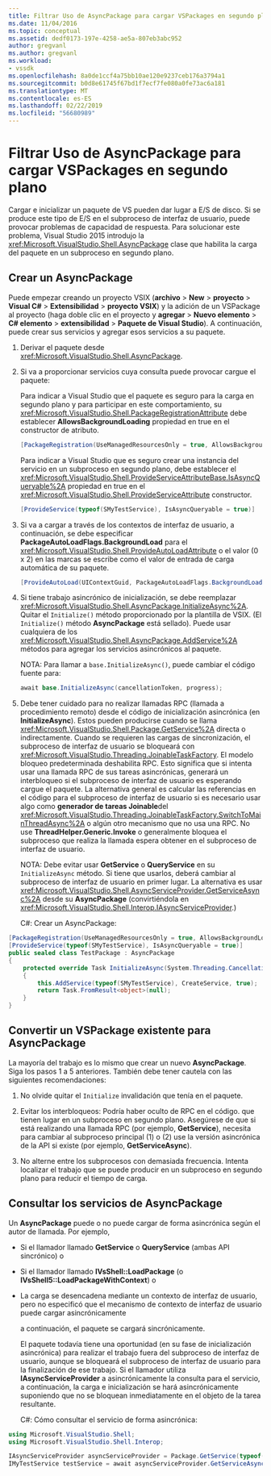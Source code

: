 ```yaml
---
title: Filtrar Uso de AsyncPackage para cargar VSPackages en segundo plano | Microsoft Docs
ms.date: 11/04/2016
ms.topic: conceptual
ms.assetid: dedf0173-197e-4258-ae5a-807eb3abc952
author: gregvanl
ms.author: gregvanl
ms.workload:
- vssdk
ms.openlocfilehash: 8a0de1ccf4a75bb10ae120e9237ceb176a3794a1
ms.sourcegitcommit: b0d8e61745f67bd1f7ecf7fe080a0fe73ac6a181
ms.translationtype: MT
ms.contentlocale: es-ES
ms.lasthandoff: 02/22/2019
ms.locfileid: "56680989"
---
```

# <a name="how-to-use-asyncpackage-to-load-vspackages-in-the-background"></a>Filtrar Uso de AsyncPackage para cargar VSPackages en segundo plano
Cargar e inicializar un paquete de VS pueden dar lugar a E/S de disco. Si se produce este tipo de E/S en el subproceso de interfaz de usuario, puede provocar problemas de capacidad de respuesta. Para solucionar este problema, Visual Studio 2015 introdujo la <xref:Microsoft.VisualStudio.Shell.AsyncPackage> clase que habilita la carga del paquete en un subproceso en segundo plano.

## <a name="create-an-asyncpackage"></a>Crear un AsyncPackage
 Puede empezar creando un proyecto VSIX (**archivo** > **New** > **proyecto** > **Visual C#**   >  **Extensibilidad** > **proyecto VSIX**) y la adición de un VSPackage al proyecto (haga doble clic en el proyecto y **agregar**  >  **Nuevo elemento**  >   **C# elemento** > **extensibilidad**  >   **Paquete de Visual Studio**). A continuación, puede crear sus servicios y agregar esos servicios a su paquete.

1. Derivar el paquete desde <xref:Microsoft.VisualStudio.Shell.AsyncPackage>.

2. Si va a proporcionar servicios cuya consulta puede provocar cargue el paquete:

    Para indicar a Visual Studio que el paquete es seguro para la carga en segundo plano y para participar en este comportamiento, su <xref:Microsoft.VisualStudio.Shell.PackageRegistrationAttribute> debe establecer **AllowsBackgroundLoading** propiedad en true en el constructor de atributo.

   ```csharp
   [PackageRegistration(UseManagedResourcesOnly = true, AllowsBackgroundLoading = true)]

   ```

    Para indicar a Visual Studio que es seguro crear una instancia del servicio en un subproceso en segundo plano, debe establecer el <xref:Microsoft.VisualStudio.Shell.ProvideServiceAttributeBase.IsAsyncQueryable%2A> propiedad en true en el <xref:Microsoft.VisualStudio.Shell.ProvideServiceAttribute> constructor.

   ```csharp
   [ProvideService(typeof(SMyTestService), IsAsyncQueryable = true)]

   ```

3. Si va a cargar a través de los contextos de interfaz de usuario, a continuación, se debe especificar **PackageAutoLoadFlags.BackgroundLoad** para el <xref:Microsoft.VisualStudio.Shell.ProvideAutoLoadAttribute> o el valor (0 x 2) en las marcas se escribe como el valor de entrada de carga automática de su paquete.

   ```csharp
   [ProvideAutoLoad(UIContextGuid, PackageAutoLoadFlags.BackgroundLoad)]

   ```

4. Si tiene trabajo asincrónico de inicialización, se debe reemplazar <xref:Microsoft.VisualStudio.Shell.AsyncPackage.InitializeAsync%2A>. Quitar el `Initialize()` método proporcionado por la plantilla de VSIX. (El `Initialize()` método **AsyncPackage** está sellado). Puede usar cualquiera de los <xref:Microsoft.VisualStudio.Shell.AsyncPackage.AddService%2A> métodos para agregar los servicios asincrónicos al paquete.

    NOTA: Para llamar a `base.InitializeAsync()`, puede cambiar el código fuente para:

   ```csharp
   await base.InitializeAsync(cancellationToken, progress);
   ```

5. Debe tener cuidado para no realizar llamadas RPC (llamada a procedimiento remoto) desde el código de inicialización asincrónica (en **InitializeAsync**). Estos pueden producirse cuando se llama <xref:Microsoft.VisualStudio.Shell.Package.GetService%2A> directa o indirectamente.  Cuando se requieren las cargas de sincronización, el subproceso de interfaz de usuario se bloqueará con <xref:Microsoft.VisualStudio.Threading.JoinableTaskFactory>. El modelo bloqueo predeterminada deshabilita RPC. Esto significa que si intenta usar una llamada RPC de sus tareas asincrónicas, generará un interbloqueo si el subproceso de interfaz de usuario es esperando cargue el paquete. La alternativa general es calcular las referencias en el código para el subproceso de interfaz de usuario si es necesario usar algo como **generador de tareas Joinable**del <xref:Microsoft.VisualStudio.Threading.JoinableTaskFactory.SwitchToMainThreadAsync%2A> o algún otro mecanismo que no usa una RPC.  No use **ThreadHelper.Generic.Invoke** o generalmente bloquea el subproceso que realiza la llamada espera obtener en el subproceso de interfaz de usuario.

    NOTA: Debe evitar usar **GetService** o **QueryService** en su `InitializeAsync` método. Si tiene que usarlos, deberá cambiar al subproceso de interfaz de usuario en primer lugar. La alternativa es usar <xref:Microsoft.VisualStudio.Shell.AsyncServiceProvider.GetServiceAsync%2A> desde su **AsyncPackage** (convirtiéndola en <xref:Microsoft.VisualStudio.Shell.Interop.IAsyncServiceProvider>.)

   C#: Crear un AsyncPackage:

```csharp
[PackageRegistration(UseManagedResourcesOnly = true, AllowsBackgroundLoading = true)]
[ProvideService(typeof(SMyTestService), IsAsyncQueryable = true)]
public sealed class TestPackage : AsyncPackage
{
    protected override Task InitializeAsync(System.Threading.CancellationToken cancellationToken, IProgress<ServiceProgressData> progress)
    {
        this.AddService(typeof(SMyTestService), CreateService, true);
        return Task.FromResult<object>(null);
    }
}
```

## <a name="convert-an-existing-vspackage-to-asyncpackage"></a>Convertir un VSPackage existente para AsyncPackage
 La mayoría del trabajo es lo mismo que crear un nuevo **AsyncPackage**. Siga los pasos 1 a 5 anteriores. También debe tener cautela con las siguientes recomendaciones:

1.  No olvide quitar el `Initialize` invalidación que tenía en el paquete.

2.  Evitar los interbloqueos: Podría haber oculto de RPC en el código. que tienen lugar en un subproceso en segundo plano. Asegúrese de que si está realizando una llamada RPC (por ejemplo, **GetService**), necesita para cambiar al subproceso principal (1) o (2) use la versión asincrónica de la API si existe (por ejemplo, **GetServiceAsync**).

3.  No alterne entre los subprocesos con demasiada frecuencia. Intenta localizar el trabajo que se puede producir en un subproceso en segundo plano para reducir el tiempo de carga.

## <a name="querying-services-from-asyncpackage"></a>Consultar los servicios de AsyncPackage
 Un **AsyncPackage** puede o no puede cargar de forma asincrónica según el autor de llamada. Por ejemplo,

- Si el llamador llamado **GetService** o **QueryService** (ambas API sincrónico) o

- Si el llamador llamado **IVsShell::LoadPackage** (o **IVsShell5::LoadPackageWithContext**) o

- La carga se desencadena mediante un contexto de interfaz de usuario, pero no especificó que el mecanismo de contexto de interfaz de usuario puede cargar asincrónicamente

  a continuación, el paquete se cargará sincrónicamente.

  El paquete todavía tiene una oportunidad (en su fase de inicialización asincrónica) para realizar el trabajo fuera del subproceso de interfaz de usuario, aunque se bloqueará el subproceso de interfaz de usuario para la finalización de ese trabajo. Si el llamador utiliza **IAsyncServiceProvider** a asincrónicamente la consulta para el servicio, a continuación, la carga e inicialización se hará asincrónicamente suponiendo que no se bloquean inmediatamente en el objeto de la tarea resultante.

  C#: Cómo consultar el servicio de forma asincrónica:

```csharp
using Microsoft.VisualStudio.Shell;
using Microsoft.VisualStudio.Shell.Interop;

IAsyncServiceProvider asyncServiceProvider = Package.GetService(typeof(SAsyncServiceProvider)) as IAsyncServiceProvider;
IMyTestService testService = await asyncServiceProvider.GetServiceAsync(typeof(SMyTestService)) as IMyTestService;
```
